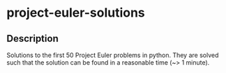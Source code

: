 # project-euler-solutions
## Description
Solutions to the first 50 Project Euler problems in python. They are solved such that the solution can be found in a reasonable time (~> 1 minute).
